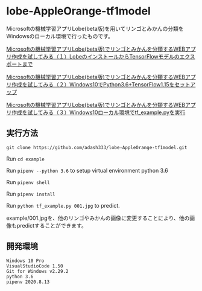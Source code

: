 # lobe-AppleOrange-tf1model

Microsoftの機械学習アプリLobe(beta版)を用いてリンゴとみかんの分類をWindowsのローカル環境で行ったものです。

[Microsoftの機械学習アプリLobe(beta版)でリンゴとみかんを分類するWEBアプリ作成を試してみる（１）LobeのインストールからTensorFlowモデルのエクスポートまで](https://i-doctor.sakura.ne.jp/font/?p=44635)

[Microsoftの機械学習アプリLobe(beta版)でリンゴとみかんを分類するWEBアプリ作成を試してみる（２）Windows10でPython3.6+TensorFlow1.15をセットアップ](https://i-doctor.sakura.ne.jp/font/?p=44703)

[Microsoftの機械学習アプリLobe(beta版)でリンゴとみかんを分類するWEBアプリ作成を試してみる（３）Windows10ローカル環境でtf_example.pyを実行](https://i-doctor.sakura.ne.jp/font/?p=44808)

## 実行方法

`git clone https://github.com/adash333/lobe-AppleOrange-tf1model.git`

Run `cd example` 

Run `pipenv --python 3.6` to setup virtual environment python 3.6

Run `pipenv shell`

Run `pipenv install`

Run `python tf_example.py 001.jpg` to predict.

example/001.jpgを、他のリンゴやみかんの画像に変更することにより、他の画像もpredictすることができます。

## 開発環境

```
Windows 10 Pro
VisualStudioCode 1.50
Git for Windows v2.29.2
python 3.6
pipenv 2020.8.13
```
